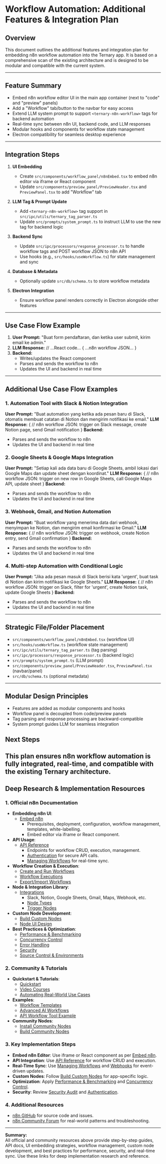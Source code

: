 # Workflow Automation: Additional Features & Integration Plan

## Overview

This document outlines the additional features and integration plan for embedding n8n workflow automation into the Ternary app. It is based on a comprehensive scan of the existing architecture and is designed to be modular and compatible with the current system.

---

## Feature Summary

- Embed n8n workflow editor UI in the main app container (next to "code" and "preview" panels)
- Add a "Workflow" tab/button to the navbar for easy access
- Extend LLM system prompt to support `<ternary-n8n-workflow>` tags for backend automation
- Real-time sync between n8n UI, backend code, and LLM responses
- Modular hooks and components for workflow state management
- Electron compatibility for seamless desktop experience

---

## Integration Steps

1. **UI Embedding**

   - Create `src/components/workflow_panel/n8nEmbed.tsx` to embed n8n editor via iframe or React component
   - Update `src/components/preview_panel/PreviewHeader.tsx` and `PreviewPanel.tsx` to add "Workflow" tab

2. **LLM Tag & Prompt Update**

   - Add `<ternary-n8n-workflow>` tag support in `src/ipc/utils/ternary_tag_parser.ts`
   - Update `src/prompts/system_prompt.ts` to instruct LLM to use the new tag for backend logic

3. **Backend Sync**

   - Update `src/ipc/processors/response_processor.ts` to handle workflow tags and POST workflow JSON to n8n API
   - Use hooks (e.g., `src/hooks/useWorkflow.ts`) for state management and sync

4. **Database & Metadata**

   - Optionally update `src/db/schema.ts` to store workflow metadata

5. **Electron Integration**
   - Ensure workflow panel renders correctly in Electron alongside other features

---

## Use Case Flow Example

1. **User Prompt:** "Buat form pendaftaran, dan ketika user submit, kirim email ke admin."
2. **LLM Response:**
   <ternary-write path="src/components/RegistrationForm.tsx" description="Form pendaftaran">
   // ...React code...
   </ternary-write>
   <ternary-n8n-workflow name="SendEmailOnFormSubmit">
   { ...n8n workflow JSON... }
   </ternary-n8n-workflow>
3. **Backend:**
   - Writes/updates the React component
   - Parses and sends the workflow to n8n
   - Updates the UI and backend in real time

---

## Additional Use Case Flow Examples

### 1. Automation Tool with Slack & Notion Integration

**User Prompt:** "Buat automation yang ketika ada pesan baru di Slack, otomatis membuat catatan di Notion dan mengirim notifikasi ke email."
**LLM Response:**
<ternary-n8n-workflow name="SlackToNotionAndEmail">
{
// n8n workflow JSON: trigger on Slack message, create Notion page, send Gmail notification
}
</ternary-n8n-workflow>
**Backend:**

- Parses and sends the workflow to n8n
- Updates the UI and backend in real time

### 2. Google Sheets & Google Maps Integration

**User Prompt:** "Setiap kali ada data baru di Google Sheets, ambil lokasi dari Google Maps dan update sheet dengan koordinat."
**LLM Response:**
<ternary-n8n-workflow name="SheetsToMaps">
{
// n8n workflow JSON: trigger on new row in Google Sheets, call Google Maps API, update sheet
}
</ternary-n8n-workflow>
**Backend:**

- Parses and sends the workflow to n8n
- Updates the UI and backend in real time

### 3. Webhook, Gmail, and Notion Automation

**User Prompt:** "Buat workflow yang menerima data dari webhook, menyimpan ke Notion, dan mengirim email konfirmasi ke Gmail."
**LLM Response:**
<ternary-n8n-workflow name="WebhookToNotionAndGmail">
{
// n8n workflow JSON: trigger on webhook, create Notion entry, send Gmail confirmation
}
</ternary-n8n-workflow>
**Backend:**

- Parses and sends the workflow to n8n
- Updates the UI and backend in real time

### 4. Multi-step Automation with Conditional Logic

**User Prompt:** "Jika ada pesan masuk di Slack berisi kata 'urgent', buat task di Notion dan kirim notifikasi ke Google Sheets."
**LLM Response:**
<ternary-n8n-workflow name="UrgentSlackToNotionSheets">
{
// n8n workflow JSON: trigger on Slack, filter for 'urgent', create Notion task, update Google Sheets
}
</ternary-n8n-workflow>
**Backend:**

- Parses and sends the workflow to n8n
- Updates the UI and backend in real time

---

## Strategic File/Folder Placement

- `src/components/workflow_panel/n8nEmbed.tsx` (workflow UI)
- `src/hooks/useWorkflow.ts` (workflow state management)
- `src/ipc/utils/ternary_tag_parser.ts` (tag parsing)
- `src/ipc/processors/response_processor.ts` (backend logic)
- `src/prompts/system_prompt.ts` (LLM prompt)
- `src/components/preview_panel/PreviewHeader.tsx`, `PreviewPanel.tsx` (navbar/panel)
- `src/db/schema.ts` (optional metadata)

---

## Modular Design Principles

- Features are added as modular components and hooks
- Workflow panel is decoupled from code/preview panels
- Tag parsing and response processing are backward-compatible
- System prompt guides LLM for seamless integration

## Next Steps

## This plan ensures n8n workflow automation is fully integrated, real-time, and compatible with the existing Ternary architecture.

## Deep Research & Implementation Resources

### 1. Official n8n Documentation

- **Embedding n8n UI**:
  - [Embed n8n](https://docs.n8n.io/embed/)
    - Prerequisites, deployment, configuration, workflow management, templates, white-labelling.
    - Embed editor via iframe or React component.
- **API Usage**:
  - [API Reference](https://docs.n8n.io/api/api-reference/)
    - Endpoints for workflow CRUD, execution, management.
    - [Authentication](https://docs.n8n.io/api/authentication/) for secure API calls.
    - [Managing Workflows](https://docs.n8n.io/embed/managing-workflows/) for real-time sync.
- **Workflow Creation & Execution**:
  - [Create and Run Workflows](https://docs.n8n.io/workflows/create/)
  - [Workflow Executions](https://docs.n8n.io/workflows/executions/)
  - [Export/Import Workflows](https://docs.n8n.io/workflows/export-import/)
- **Node & Integration Library**:
  - [Integrations](https://docs.n8n.io/integrations/)
    - Slack, Notion, Google Sheets, Gmail, Maps, Webhook, etc.
    - [Node Types](https://docs.n8n.io/integrations/builtin/node-types/)
    - [Trigger Nodes](https://docs.n8n.io/integrations/builtin/trigger-nodes/)
- **Custom Node Development**:
  - [Build Custom Nodes](https://docs.n8n.io/integrations/creating-nodes/overview/)
  - [Node UI Design](https://docs.n8n.io/integrations/creating-nodes/plan/node-ui-design/)
- **Best Practices & Optimization**:
  - [Performance & Benchmarking](https://docs.n8n.io/hosting/scaling/performance-benchmarking/)
  - [Concurrency Control](https://docs.n8n.io/hosting/scaling/concurrency-control/)
  - [Error Handling](https://docs.n8n.io/flow-logic/error-handling/)
  - [Security](https://docs.n8n.io/hosting/securing/security-audit/)
  - [Source Control & Environments](https://docs.n8n.io/source-control-environments/)

### 2. Community & Tutorials

- **Quickstart & Tutorials**:
  - [Quickstart](https://docs.n8n.io/try-it-out/)
  - [Video Courses](https://docs.n8n.io/video-courses/)
  - [Automating Real-World Use Cases](https://docs.n8n.io/courses/level-one/chapter-3/)
- **Examples**:
  - [Workflow Templates](https://docs.n8n.io/embed/workflow-templates/)
  - [Advanced AI Workflows](https://docs.n8n.io/advanced-ai/intro-tutorial/)
  - [API Workflow Tool Example](https://docs.n8n.io/advanced-ai/examples/api-workflow-tool/)
- **Community Nodes**:
  - [Install Community Nodes](https://docs.n8n.io/integrations/community-nodes/installation/)
  - [Build Community Nodes](https://docs.n8n.io/integrations/community-nodes/build-community-nodes/)

### 3. Key Implementation Steps

- **Embed n8n Editor**: Use iframe or React component as per [Embed n8n](https://docs.n8n.io/embed/).
- **API Integration**: Use [API Reference](https://docs.n8n.io/api/api-reference/) for workflow CRUD and execution.
- **Real-Time Sync**: Use [Managing Workflows](https://docs.n8n.io/embed/managing-workflows/) and [Webhooks](https://docs.n8n.io/integrations/builtin/core-nodes/n8n-nodes-base.webhook/) for event-driven updates.
- **Custom Nodes**: Follow [Build Custom Nodes](https://docs.n8n.io/integrations/creating-nodes/overview/) for app-specific logic.
- **Optimization**: Apply [Performance & Benchmarking](https://docs.n8n.io/hosting/scaling/performance-benchmarking/) and [Concurrency Control](https://docs.n8n.io/hosting/scaling/concurrency-control/).
- **Security**: Review [Security Audit](https://docs.n8n.io/hosting/securing/security-audit/) and [Authentication](https://docs.n8n.io/api/authentication/).

### 4. Additional Resources

- [n8n GitHub](https://github.com/n8n-io/n8n) for source code and issues.
- [n8n Community Forum](https://community.n8n.io/) for real-world patterns and troubleshooting.

---

**Summary:**  
All official and community resources above provide step-by-step guides, API docs, UI embedding strategies, workflow management, custom node development, and best practices for performance, security, and real-time sync. Use these links for deep implementation research and reference.
